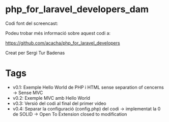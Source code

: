 # php_for_laravel_developers_dam

Codi font del screencast:

Podeu trobar més informació sobre aquest codi a:

https://github.com/acacha/php_for_laravel_developers

Creat per Sergi Tur Badenas

# Tags

- v0.1: Exemple Hello World de PHP i HTML sense separation of cencerns -> Sense MVC
- v0.2: Exemple MVC amb Hello World
- v0.3: Versió del codi al final del primer video
- v0.4: Separar la configuració (config.php) del codi -> implementat la 0 de SOLID -> Open To Extension closed to modification
